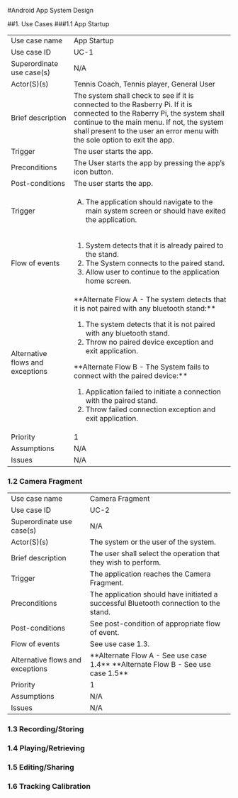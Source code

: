 #Android App System Design

##1. Use Cases
###1.1 App Startup
<table> 
	<tr> <td>Use case name</td> <td>App Startup</td></tr>
	<tr> <td>Use case ID</td> <td>UC-1</td> </tr>
	<tr> <td>Superordinate use case(s)</td> <td>N/A</td> </tr>
	<tr> <td>Actor(S)(s)</td> <td>Tennis Coach, Tennis player, General User</td> </tr>
	<tr> 
		<td>Brief description</td> 
		<td>The system shall check to see if it is connected to the Rasberry Pi. If it is connected to the Raberry Pi, the system shall continue to the main menu. If not, the system shall present to the user an error menu with the sole option to exit the app.</td> 
	</tr>
	<tr> <td>Trigger</td> <td>The user starts the app.</td> </tr>
	<tr> 
		<td>Preconditions</td> 
		<td>The User starts the app by pressing the app’s icon button.</td> 
	</tr>
	<tr> <td>Post-conditions</td> <td>The user starts the app.</td> </tr>
	<tr> 
		<td>Trigger</td> 
		<td>
			<ol type="A">
				<li>The application should navigate to the main system screen or should have exited the application.</li>
			</ol>
		</td> 
	</tr>
	<tr> <td>Flow of events</td> 
		 <td>
			<ol type="1">
				<li>System detects that it is already paired to the stand.</li>
				<li>The System connects to the paired stand.</li>
				<li>Allow user to continue to the application home screen.</li>
			</ol>
		</td> 
	</tr>
	<tr> <td>Alternative flows and exceptions</td> 
		<td>**Alternate Flow A - The system detects that it is not paired with any bluetooth stand:**
		<ol>
			<li>The system detects that it is not paired with any bluetooth stand.</li>
			<li>Throw no paired device exception and exit application.</li>
		</ol>
		**Alternate Flow B - The System fails to connect with the paired device:**
		<ol>
			<li>Application failed to initiate a connection with the paired stand.</li>
			<li>Throw failed connection exception and exit application.</li>
		</ol>
		</td>
	</tr>
	<tr> <td>Priority</td> <td>1</td> </tr>
	<tr> <td>Assumptions</td> <td>N/A</td> </tr>
	<tr> <td>Issues</td> <td>N/A</td> </tr>
</table>

### 1.2 Camera Fragment
<table> 
	<tr> <td>Use case name</td> <td>Camera Fragment</td></tr>
	<tr> <td>Use case ID</td> <td>UC-2</td> </tr>
	<tr> <td>Superordinate use case(s)</td> <td>N/A</td> </tr>
	<tr> <td>Actor(S)(s)</td> <td>The system or the user of the system.</td> </tr>
	<tr> 
		<td>Brief description</td> 
		<td>The user shall select the operation that they wish to perform.</td> 
	</tr>
		<td>Trigger</td> 
		<td>
			The application reaches the Camera Fragment.
		</td> 
	<tr> 
		<td>Preconditions</td> 
		<td>The application should have initiated a successful Bluetooth connection to the stand.</td> 
	</tr>
	<tr> <td>Post-conditions</td> <td>See post-condition of appropriate flow of event.</td> </tr>
	<tr> <td>Flow of events</td> 
		 <td>
			See use case 1.3.
		</td> 
	</tr>
	<tr> <td>Alternative flows and exceptions</td> 
		<td>**Alternate Flow A - See use case 1.4**
		**Alternate Flow B - See use case 1.5**
		</td>
	</tr>
	<tr> <td>Priority</td> <td>1</td> </tr>
	<tr> <td>Assumptions</td> <td>N/A</td> </tr>
	<tr> <td>Issues</td> <td>N/A</td> </tr>
</table>

### 1.3 Recording/Storing

### 1.4 Playing/Retrieving

### 1.5 Editing/Sharing

### 1.6 Tracking Calibration